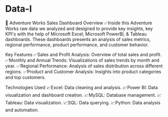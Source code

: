 # Data-I

🛑 Adventure Works Sales Dashboard
Overview
✅Inside this Adventure Works raw data we analyzed and designed to provide key insights, key KPI's with the help of Microsoft Excel, Microsoft PowerBI, & Tableau dashboards. These dashboards presents an analysis of sales metrics, regional performance, product performance, and customer behavior.

Key Features
✅Sales and Profit Analysis: Overview of total sales and profit.
✅Monthly and Annual Trends: Visualizations of sales trends by month and year.
✅Regional Performance: Analysis of sales distribution across different regions.
✅Product and Customer Analysis: Insights into product categories and top customers.

Technologies Used
📈Excel: Data cleaning and analysis.
📈Power BI: Data visualization and dashboard creation.
📈MySQL: Database management.
📈Tableau: Data visualization.
📈SQL: Data querying.
📈Python: Data analysis and automation.







